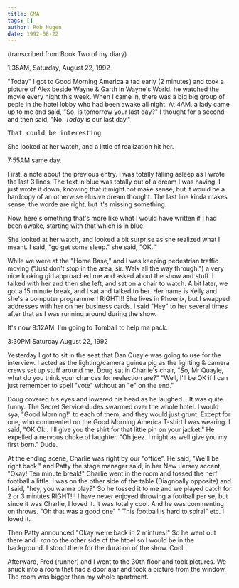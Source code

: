 ```yaml
---
title: GMA
tags: []
author: Rob Nugen
date: 1992-08-22
---
```


<p class=note>(transcribed from Book Two of my diary)

<p class=date>1:35AM, Saturday, August 22, 1992

<p>"Today" I got to Good Morning America a tad early (2 minutes) and
took a picture of Alex beside Wayne & Garth in Wayne's World.  he
watched the movie every night this week.  When I came in, there was a
big big group of peple in the hotel lobby who had been awake all
night.  At 4AM, a lady came up to me and said, "So, is tomorrow your
last day?"  I thought for a second and then said, "No. <em>Today</em>
is our last day."

<pre>
That could be interesting
</pre>

<p>She looked at her watch, and a little of realization hit her.

<p class=date>7:55AM same day.

<p>First, a note about the previous entry.  I was totally falling
asleep as I wrote the last 3 lines.  The text in blue was totally out
of a dream I was having.  I just wrote it down, knowing that it might
not make sense, but it would be a hardcopy of an otherwise elusive
dream thought.  The last line kinda makes sense; the worde are right,
but it's missing something.

<p>Now, here's omething that's more like what I would have written if
I had been awake, starting with that which is in blue.

<p>She looked at her watch, and looked a bit surprise as she realized
what I meant.  I said, "go get some sleep."  she said, "OK.."

<p>While we were at the "Home Base," and I was keeping pedestrian
traffic moving ("Just don't stop in the area, sir. Walk all the way
through.") a very nice looking girl approached me and asked about the
show and stuff.  I talked with her and then she left, and sat on a
chair to watch.  A bit later, we got a 15 minute break, and I sat and
talked to her.  Her name is Kelly and she's a computer programmer!
RIGHT!!! She lives in Phoenix, but I swapped addresses with her on her
business cards.  I said "Hey" to her several times after that as I was
running around during the show.

<p>It's now 8:12AM.  I'm going to Tomball to help ma pack.

<p class=date>3:30PM Saturday August 22, 1992

<p>Yesterday I got to sit in the seat that Dan Quayle was going to use
for the interview.  I acted as the lighting/camera guinea pig as the
lighting & camera crews set up stuff around me.  Doug sat in Charlie's
chair, "So, Mr Quayle, what do you think your chances for reelection
are?"  "Well, I'll be OK if I can just remember to spell "vote"
without an "e" on the end."

<p>Doug covered his eyes and lowered his head as he laughed... It was
quite funny.  The Secret Service dudes swarmed over the whole hotel.
I would sya, "Good Morning!" to each of them, and they would just
grunt.  Except for one, who commented on the Good Morning America
T-shirt I was wearing.  I said, "OK Ok.. I'll give you the shirt for
that little pin on your jacket."  He expelled a nervous choke of
laughter. "Oh jeez. I might as well give you my first born."  Dude.

<p>At the ending scene, Charlie was right by our "office".  He said,
"We'll be right back." and Patty the stage manager said, in her New
Jersey accent, "Okay! Ten minute break!" Charlie went in the room and
tossed the nerf football a little.  I was on the other side of the
table (Diagnoally opposite) and I said, "hey, you wanna play?" So he
tossed it to me and we played catch for 2 or 3 minutes RIGHT!!! I have
never enjoyed throwing a football per se, but since it was Charlie, I
loved it.  It was totally cool.  And he was commenting on throws. "Oh
that was a good one" " This football is hard to spiral" etc.  I loved
it.

<p>Then Patty announced "Okay we're back in 2 mintues!"  So he went
out there and I <em>ran</em> to the other side of the htoel so I would
be in the background.  I stood there for the duration of the show.
Cool.

<p>Afterward, Fred (runner) and I went to the 30th floor and took
pictures.  We snuck into a room that had a door ajar and took a
picture from the window.  The room was bigger than my whole apartment.
